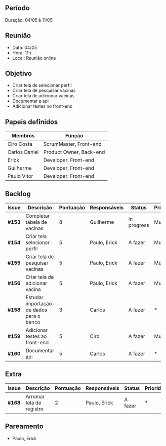 ## Período
Duração: 04/05 à 11/05

## Reunião
* Data: 04/05
* Hora: 11h
* Local: Reunião online


## Objetivo
-  Criar tela de selecionar perfil
-  Criar tela de pesquisar vacinas
-  Criar tela de adicionar vacinas
-  Documentar a api
-  Adicionar testes no front-end

## Papeis definidos
| Membros  |  Função  |
| ------------------- | ------------------- |
|  Ciro Costa |  ScrumMaster, Front-end |
|  Carlos Daniel |  Product Owner, Back-end |
|  Erick |  Developer, Front-end |
|  Guilherme  | Developer, Front-end |
|  Paulo Vitor |  Developer, Front-end |

## Backlog
| Issue | Descrição | Pontuação | Responsáveis | Status | Prioridade | Repositório |
| ------------------- | ------------------- | ------------------- | ------------------- | ------------------- |------------------- |------------------- | 
|**#153**| Completar tabela de vacinas | 8 | Guilherme | In progress |Must| * |
|**#154**| Criar tela selecionar perfil | 5 | Paulo, Erick  | A fazer | Must | Front-end |
|**#155**| Criar tela de pesquisar vacinas | 5 | Paulo, Erick | A fazer | Must | Front-end |
|**#156**| Criar tela de adicionar vacina | 5 | Paulo, Erick | A fazer | Must | Front-end |
|**#158**| Estudar importação de dados para o banco | 3 | Carlos | A fazer | * | * |
|**#159**| Adicionar testes ao front-end | 5 | Ciro | A fazer | Must | Front-end |
|**#160**| Documentar api | 5 | Carlos | A fazer | * | Back-end |


## Extra
| Issue | Descrição | Pontuação | Responsáveis | Status | Prioridade | Repositório |
| ------------------- | ------------------- | ------------------- | ------------------- | ------------------- |------------------- |------------------- | 
|**#168**| Arrumar tela de registro | 2 | Paulo, Erick | A fazer | * | Front-end |


## Pareamento
- Paulo, Erick